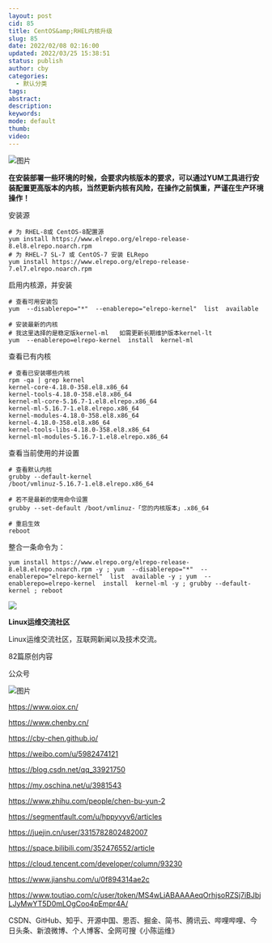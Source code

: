 ```yaml
---
layout: post
cid: 85
title: CentOS&amp;RHEL内核升级
slug: 85
date: 2022/02/08 02:16:00
updated: 2022/03/25 15:38:51
status: publish
author: cby
categories: 
  - 默认分类
tags: 
abstract: 
description: 
keywords: 
mode: default
thumb: 
video: 
---
```



  

![图片](https://p3-juejin.byteimg.com/tos-cn-i-k3u1fbpfcp/7310a5b8c8584446892dd5da6467514f~tplv-k3u1fbpfcp-zoom-1.image)

  

**在安装部署一些环境的时候，会要求内核版本的要求，可以通过YUM工具进行安装配置更高版本的内核，当然更新内核有风险，在操作之前慎重，严谨在生产环境操作！**

  

  

安装源

  

```shell
# 为 RHEL-8或 CentOS-8配置源
yum install https://www.elrepo.org/elrepo-release-8.el8.elrepo.noarch.rpm
# 为 RHEL-7 SL-7 或 CentOS-7 安装 ELRepo 
yum install https://www.elrepo.org/elrepo-release-7.el7.elrepo.noarch.rpm
```

  

启用内核源，并安装  

  

```shell
# 查看可用安装包
yum  --disablerepo="*"  --enablerepo="elrepo-kernel"  list  available

# 安装最新的内核
# 我这里选择的是稳定版kernel-ml   如需更新长期维护版本kernel-lt  
yum  --enablerepo=elrepo-kernel  install  kernel-ml
```

  

查看已有内核  

  

```shell
# 查看已安装哪些内核
rpm -qa | grep kernel
kernel-core-4.18.0-358.el8.x86_64
kernel-tools-4.18.0-358.el8.x86_64
kernel-ml-core-5.16.7-1.el8.elrepo.x86_64
kernel-ml-5.16.7-1.el8.elrepo.x86_64
kernel-modules-4.18.0-358.el8.x86_64
kernel-4.18.0-358.el8.x86_64
kernel-tools-libs-4.18.0-358.el8.x86_64
kernel-ml-modules-5.16.7-1.el8.elrepo.x86_64
```

  

查看当前使用的并设置  

  

```shell
# 查看默认内核
grubby --default-kernel
/boot/vmlinuz-5.16.7-1.el8.elrepo.x86_64

# 若不是最新的使用命令设置
grubby --set-default /boot/vmlinuz-「您的内核版本」.x86_64

# 重启生效
reboot
```

  

整合一条命令为：

```shell
yum install https://www.elrepo.org/elrepo-release-8.el8.elrepo.noarch.rpm -y ; yum  --disablerepo="*"  --enablerepo="elrepo-kernel"  list  available -y ; yum  --enablerepo=elrepo-kernel  install  kernel-ml -y ; grubby --default-kernel ; reboot
```

  

  

  

  

  

![](https://p3-juejin.byteimg.com/tos-cn-i-k3u1fbpfcp/68cb551969c94cb992794e1b41abbebb~tplv-k3u1fbpfcp-zoom-1.image)

**Linux运维交流社区**

Linux运维交流社区，互联网新闻以及技术交流。

82篇原创内容

公众号

![图片](https://p3-juejin.byteimg.com/tos-cn-i-k3u1fbpfcp/61d3f248847948b99d47f05b76cac10b~tplv-k3u1fbpfcp-zoom-1.image)  

  

  

https://www.oiox.cn/

https://www.chenby.cn/

https://cby-chen.github.io/

https://weibo.com/u/5982474121

https://blog.csdn.net/qq_33921750

https://my.oschina.net/u/3981543

https://www.zhihu.com/people/chen-bu-yun-2

https://segmentfault.com/u/hppyvyv6/articles

https://juejin.cn/user/3315782802482007

https://space.bilibili.com/352476552/article

https://cloud.tencent.com/developer/column/93230

https://www.jianshu.com/u/0f894314ae2c

https://www.toutiao.com/c/user/token/MS4wLjABAAAAeqOrhjsoRZSj7iBJbjLJyMwYT5D0mLOgCoo4pEmpr4A/

CSDN、GitHub、知乎、开源中国、思否、掘金、简书、腾讯云、哔哩哔哩、今日头条、新浪微博、个人博客、全网可搜《小陈运维》
